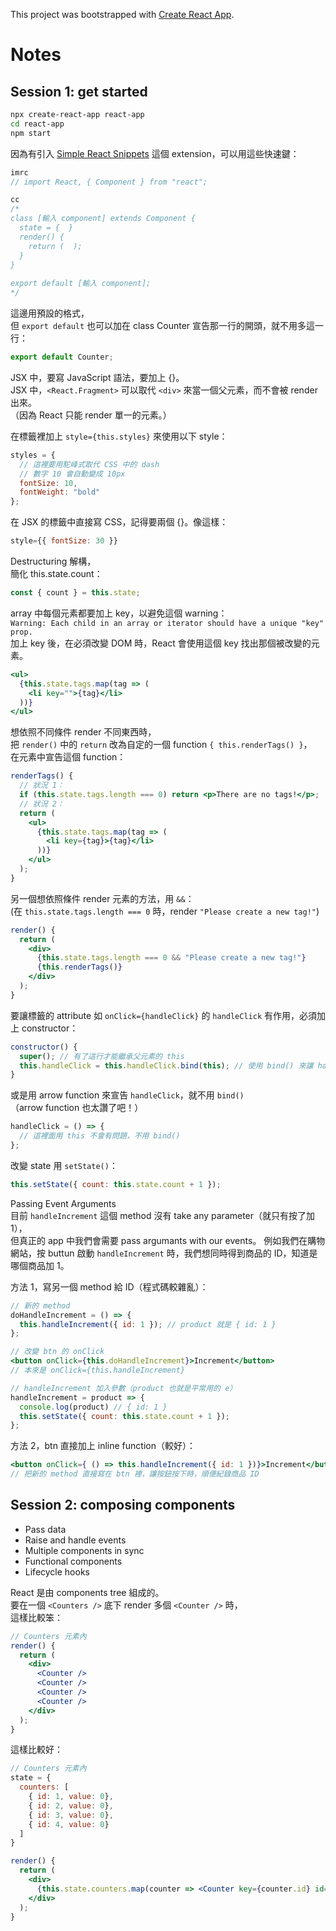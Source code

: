 This project was bootstrapped with [Create React App](https://github.com/facebookincubator/create-react-app).

# Notes

## Session 1: get started

```sh
npx create-react-app react-app
cd react-app
npm start
```

因為有引入 [Simple React Snippets](https://marketplace.visualstudio.com/items?itemName=burkeholland.simple-react-snippets) 這個 extension，可以用這些快速鍵：

```jsx
imrc
// import React, { Component } from "react";
```

```jsx
cc
/* 
class [輸入 component] extends Component {
  state = {  }
  render() { 
    return (  );
  }
}
 
export default [輸入 component];
*/
```

這邊用預設的格式，  
但 `export default` 也可以加在 class Counter 宣告那一行的開頭，就不用多這一行：

```jsx
export default Counter;
```

JSX 中，要寫 JavaScript 語法，要加上 {}。  
JSX 中，`<React.Fragment>` 可以取代 `<div>` 來當一個父元素，而不會被 render 出來。  
（因為 React 只能 render 單一的元素。）

在標籤裡加上 `style={this.styles}` 來使用以下 style：

```jsx
styles = {
  // 這裡要用駝峰式取代 CSS 中的 dash
  // 數字 10 會自動變成 10px
  fontSize: 10,
  fontWeight: "bold"
};
```

在 JSX 的標籤中直接寫 CSS，記得要兩個 {}。像這樣：

```jsx
style={{ fontSize: 30 }}
```

Destructuring 解構，  
簡化 this.state.count：

```jsx
const { count } = this.state;
```

array 中每個元素都要加上 key，以避免這個 warning：  
`Warning: Each child in an array or iterator should have a unique "key" prop.`  
加上 key 後，在必須改變 DOM 時，React 會使用這個 key 找出那個被改變的元素。

```jsx
<ul>
  {this.state.tags.map(tag => (
    <li key="">{tag}</li>
  ))}
</ul>
```

想依照不同條件 render 不同東西時，  
把 `render()` 中的 `return` 改為自定的一個 function `{ this.renderTags() }`，  
在元素中宣告這個 function：

```jsx
renderTags() {
  // 狀況 1：
  if (this.state.tags.length === 0) return <p>There are no tags!</p>;
  // 狀況 2：
  return (
    <ul>
      {this.state.tags.map(tag => (
        <li key={tag}>{tag}</li>
      ))}
    </ul>
  );
}
```

另一個想依照條件 render 元素的方法，用 `&&`：  
(在 `this.state.tags.length === 0` 時，render `"Please create a new tag!"`)

```jsx
render() {
  return (
    <div>
      {this.state.tags.length === 0 && "Please create a new tag!"}
      {this.renderTags()}
    </div>
  );
}
```

要讓標籤的 attribute 如 `onClick={handleClick}` 的 `handleClick` 有作用，必須加上 constructor：

```jsx
constructor() {
  super(); // 有了這行才能繼承父元素的 this
  this.handleClick = this.handleClick.bind(this); // 使用 bind() 來讓 handleClick 可以用 this
}
```

或是用 arrow function 來宣告 `handleClick`，就不用 `bind()`  
（arrow function 也太讚了吧！）

```jsx
handleClick = () => {
  // 這裡面用 this 不會有問題，不用 bind()
};
```

改變 state 用 `setState()`：

```jsx
this.setState({ count: this.state.count + 1 });
```

Passing Event Arguments  
目前 `handleIncrement` 這個 method 沒有 take any parameter（就只有按了加 1），  
但真正的 app 中我們會需要 pass argumants with our events。
例如我們在購物網站，按 buttun 啟動 `handleIncrement` 時，我們想同時得到商品的 ID，知道是哪個商品加 1。  

方法 1，寫另一個 method 給 ID（程式碼較雜亂）：  
```jsx
// 新的 method
doHandleIncrement = () => {
  this.handleIncrement({ id: 1 }); // product 就是 { id: 1 }
};

// 改變 btn 的 onClick
<button onClick={this.doHandleIncrement}>Increment</button>
// 本來是 onClick={this.handleIncrement}

// handleIncrement 加入參數（product 也就是平常用的 e）
handleIncrement = product => {
  console.log(product) // { id: 1 }
  this.setState({ count: this.state.count + 1 });
};
```

方法 2，btn 直接加上 inline function（較好）：
```jsx
<button onClick={ () => this.handleIncrement({ id: 1 })}>Increment</button>
// 把新的 method 直接寫在 btn 裡，讓按鈕按下時，順便紀錄商品 ID
```

## Session 2: composing components

- Pass data
- Raise and handle events
- Multiple components in sync
- Functional components
- Lifecycle hooks

React 是由 components tree 組成的。  
要在一個 `<Counters />` 底下 render 多個 `<Counter />` 時，  
這樣比較笨：

```jsx
// Counters 元素內
render() { 
  return (
    <div>
      <Counter />
      <Counter />
      <Counter />
      <Counter />
    </div>
  );
}
```

這樣比較好：

```jsx
// Counters 元素內
state = { 
  counters: [
    { id: 1, value: 0},
    { id: 2, value: 0},
    { id: 3, value: 0},
    { id: 4, value: 0}
  ]
}

render() { 
  return (
    <div>
      {this.state.counters.map(counter => <Counter key={counter.id} id={counter.id} />)}
    </div>
  );
}
```